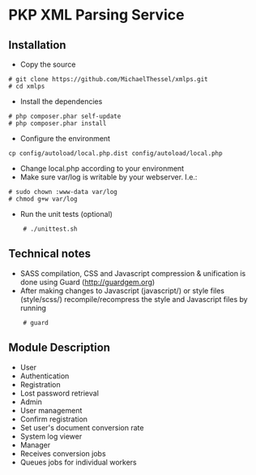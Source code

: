 PKP XML Parsing Service
=======================

Installation
------------
* Copy the source

```
# git clone https://github.com/MichaelThessel/xmlps.git
# cd xmlps
```
* Install the dependencies

```
# php composer.phar self-update
# php composer.phar install
```
* Configure the environment

```
cp config/autoload/local.php.dist config/autoload/local.php
```
* Change local.php according to your environment
* Make sure var/log is writable by your webserver. I.e.:

```
# sudo chown :www-data var/log
# chmod g+w var/log
```
* Run the unit tests (optional)

```
    # ./unittest.sh
```

Technical notes
---------------
* SASS compilation, CSS and Javascript compression & unification is done using Guard (http://guardgem.org)
* After making changes to Javascript (javascript/) or style files (style/scss/) recompile/recompress the style and Javascript files by running

```
    # guard
```

Module Description
------------------
* User
 * Authentication
 * Registration
 * Lost password retrieval
* Admin
 * User management
  * Confirm registration
  * Set user's document conversion rate
  * System log viewer
* Manager
 * Receives conversion jobs
 * Queues jobs for individual workers
